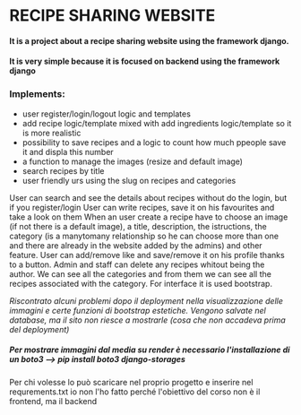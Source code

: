 <h1> RECIPE SHARING WEBSITE</h1>
<h4>It is a project about a recipe sharing website using the framework django.</h4>
<h4>It is very simple because it is focused on backend using the framework django</h4>
<h3>Implements:</h3>
  <ul>
    <li>
      user register/login/logout logic and templates
    </li>
    <li>
      add recipe logic/template mixed with add ingredients logic/template so it is more realistic
    </li>
    <li>
      possibility to save recipes and a logic to count how much ppeople save it and displa this number
    </li>
    <li>
      a function to manage the images (resize and default image)
    </li>
    <li>
      search recipes by title
    </li>
    <li>
      user friendly urs using the slug on recipes and categories
    </li>
</ul>
<p>
  User can search and see the details about recipes without do the login, but if you register/login User can write recipes, save it on his favourites and take a look on them
  When an user create a recipe have to choose an image (if not there is a default image), a title, description, the istructions, the category (is a manytomany relationship so he can choose more than one and there   are already in the website added by the admins) and other feature. User can add/remove like and save/remove it on his profile thanks to a button. Admin and staff can delete any recipes whitout being the author.
  We can see all the categories and from them we can see all the recipes associated with the category.
  For interface it is used bootstrap.
</p>
<div>
<i> Riscontrato alcuni problemi dopo il deployment nella visualizzazione delle immagini e certe funzioni di bootstrap estetiche. Vengono salvate nel database, ma il sito non riesce a mostrarle (cosa che non accadeva prima del deployment)</i>
</div>
<div>
  <h5>Per mostrare immagini dal media su render è necessario l'installazione di un boto3 --> pip install boto3 django-storages </h5>
  <p>Per chi volesse lo può scaricare nel proprio progetto e inserire nel requrements.txt io non l'ho fatto perché l'obiettivo del corso non è il frontend, ma il backend</p>
</div>
  
  
